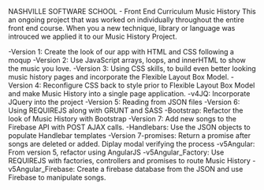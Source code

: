 NASHVILLE SOFTWARE SCHOOL - Front End Curriculum
Music History
This an ongoing  project that was worked on individually throughout the entire front end course. When you a new technique, library or language was introuced we applied it to our Music History Project.

-Version 1: Create the look of our app with HTML and CSS following a moqup
-Version 2: Use JavaScript arrays, loops, and innerHTML to show the music you love.
-Version 3: Using CSS skills, to build even better looking music history pages and incorporate the Flexible Layout Box Model.
-Version 4: Reconfigure CSS back to style prior to Flexible Layout Box Model and make Music History into a single page application.
-v4JQ:  Incorporate JQuery into the project
-Version 5: Reading from JSON files
-Version 6: Using REQUIREJS along with GRUNT and SASS
-Bootstrap: Refactor the look of Music History with Bootstrap
-Version 7: Add new songs to the Firebase API with POST AJAX calls.
-Handlebars: Use the JSON objects to populate Handlebar templates
-Version 7-promises: Return a promise after songs are deleted or added.  Diplay modal verifying the process
-v5Angular: From version 5, refactor using AngularJS
-v5Angular_Factory: Use REQUIREJS with factories, controllers and promises to route Music History
-v5Angular_Firebase: Create a firebase database from the JSON and use Firebase to manipulate songs.


